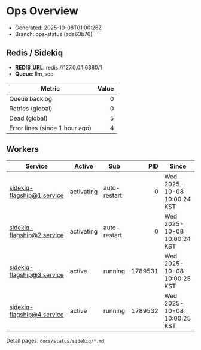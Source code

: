 # Ops Overview

- Generated: 2025-10-08T01:00:26Z
- Branch: ops-status (ada63b76)

## Redis / Sidekiq
- **REDIS_URL**: redis://127.0.0.1:6380/1
- **Queue**: llm_seo

| Metric | Value |
|---|---:|
| Queue backlog | 0 |
| Retries (global) | 0 |
| Dead (global) | 5 |
| Error lines (since 1 hour ago) | 4 |

## Workers
| Service | Active | Sub | PID | Since |
|---|---|---|---:|---|
| sidekiq-flagship@1.service | activating | auto-restart | 0 | Wed 2025-10-08 10:00:24 KST |
| sidekiq-flagship@2.service | activating | auto-restart | 0 | Wed 2025-10-08 10:00:24 KST |
| sidekiq-flagship@3.service | active | running | 1789531 | Wed 2025-10-08 10:00:25 KST |
| sidekiq-flagship@4.service | active | running | 1789532 | Wed 2025-10-08 10:00:25 KST |

Detail pages: `docs/status/sidekiq/*.md`
